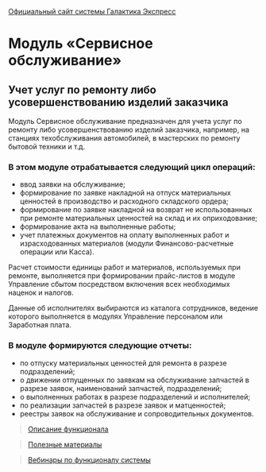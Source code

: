 [Официальный сайт системы Галактика Экспресс](http://galaktika-express.ru/)

# Модуль «Сервисное обслуживание» #

## Учет услуг по ремонту либо усовершенствованию изделий заказчика ##

Модуль Сервисное обслуживание предназначен для учета услуг по ремонту либо усовершенствованию изделий заказчика, например, на станциях техобслуживания автомобилей, в мастерских по ремонту бытовой техники и т.д.

### В этом модуле отрабатывается следующий цикл операций: ###

  * ввод заявки на обслуживание;
  * формирование по заявке накладной на отпуск материальных ценностей в производство и расходного складского ордера;
  * формирование по заявке накладной на возврат не использованных при ремонте материальных ценностей на склад и их оприходование;
  * формирование акта на выполненные работы;
  * учет платежных документов на оплату выполненных работ и израсходованных материалов (модули Финансово-расчетные операции или Касса).

Расчет стоимости единицы работ и материалов, используемых при ремонте, выполняется при формировании прайс-листов в модуле Управление сбытом посредством включения всех необходимых наценок и налогов.

Данные об исполнителях выбираются из каталога сотрудников, ведение которого выполняется в модулях Управление персоналом или Заработная плата.

### В модуле формируются следующие отчеты: ###

  * по отпуску материальных ценностей для ремонта в разрезе подразделений;
  * о движении отпущенных по заявкам на обслуживание запчастей в разрезе заявок, наименований запчастей, подразделений;
  * о выполненных работах в разрезе подразделений и исполнителей;
  * по реализации запчастей в разрезе заявок и матценностей;
  * реестры заявок на обслуживание и сопроводительных документов.

> [Описание функционала](http://erp.galaktika.ru/solutions/contours/special/module.php?ELEMENT_ID=2618)

> [Полезные материалы](ppt_and_pdf.md)

> [Вебинары по функционалу системы](Vebinar.md)